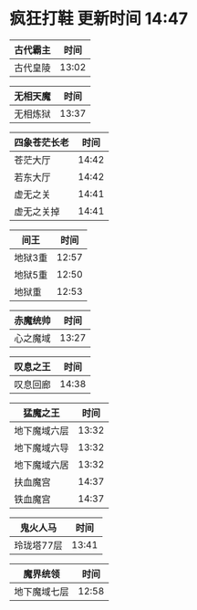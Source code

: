 # 疯狂打鞋 更新时间 14:47

| 古代霸主   | 时间    |
|--------|-------|
| 古代皇陵 | 13:02 |

| 无相天魔   | 时间    |
|--------|-------|
| 无相炼狱 | 13:37 |

| 四象苍茫长老   | 时间    |
|--------|-------|
| 苍茫大厅 | 14:42 |
| 若东大厅 | 14:42 |
| 虚无之关 | 14:41 |
| 虚无之关掉 | 14:41 |

| 间王   | 时间    |
|--------|-------|
| 地狱3重 | 12:57 |
| 地狱5重 | 12:50 |
| 地狱重 | 12:53 |

| 赤魔统帅   | 时间    |
|--------|-------|
| 心之魔域 | 13:27 |

| 叹息之王   | 时间    |
|--------|-------|
| 叹息回廊 | 14:38 |

| 猛魔之王   | 时间    |
|--------|-------|
| 地下魔域六层 | 13:32 |
| 地下魔域六导 | 13:32 |
| 地下魔域六居 | 13:32 |
| 扶血魔宫 | 14:37 |
| 铁血魔宫 | 14:37 |

| 鬼火人马   | 时间    |
|--------|-------|
| 玲珑塔77层 | 13:41 |

| 魔界统领   | 时间    |
|--------|-------|
| 地下魔域七层 | 12:58 |